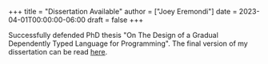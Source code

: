 +++
title = "Dissertation Available"
author = ["Joey Eremondi"]
date = 2023-04-01T00:00:00-06:00
draft = false
+++

Successfully defended PhD thesis  "On The Design of a Gradual Dependently Typed Language for Programming". The final version of my dissertation can be read [here](https://dx.doi.org/10.14288/1.0428823).
